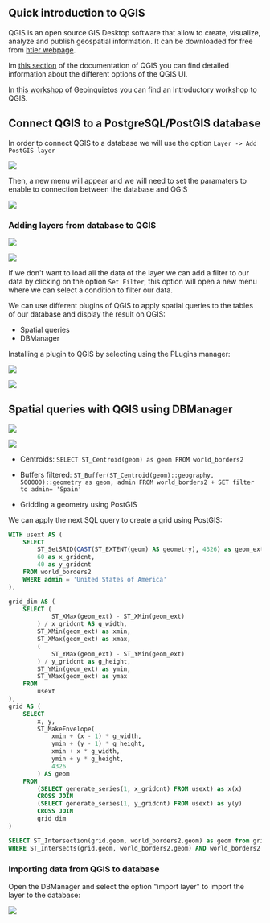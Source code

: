 ## Quick introduction to QGIS

QGIS is an open source GIS Desktop software that allow to create, visualize, analyze and publish geospatial information. It can be downloaded for free from [htier webpage](http://www.qgis.org/en/site/).

Im [this section](https://docs.qgis.org/2.0/en/docs/user_manual/introduction/qgis_gui.html) of the documentation of QGIS you can find detailed information about the different options of the QGIS UI.

In [this workshop](https://github.com/GeoinquietosMadrid/intro-qgis) of Geoinquietos you can find an Introductory workshop to QGIS.

## Connect QGIS to a PostgreSQL/PostGIS database

In order to connect QGIS to a database we will use the option `Layer -> Add PostGIS layer` 

![](../img/qgis/addPostGISLayers.png)

Then, a new menu will appear and we will need to set the paramaters to enable to connection between the database and QGIS

![](../img/qgis/setDBConnection.png)

### Adding layers from database to QGIS

![](../img/qgis/connectDB.png)

![](../img/qgis/resultConnectDB.png)

If we don't want to load all the data of the layer we can add a filter to our data by clicking on the option  `Set Filter`, this option will open a new menu where we can select a condition to filter our data.

We can use different plugins of QGIS to apply spatial queries to the tables of our database and display the result on QGIS:

* Spatial queries
* DBManager

Installing a plugin to QGIS by selecting using the PLugins manager:

![](../img/qgis/pluginManager.png)

![](../img/qgis/lookingForplugin.png)

## Spatial queries with QGIS using DBManager


![](../img/qgis/DBManagermenu.png)

![](../img/qgis/centroid.png)

* Centroids: `SELECT ST_Centroid(geom) as geom FROM world_borders2`

* Buffers filtered: `ST_Buffer(ST_Centroid(geom)::geography, 500000)::geometry as geom, admin FROM world_borders2 + SET filter to admin= 'Spain'`

*  Gridding a geometry using PostGIS

We can apply the next SQL query to create a grid using PostGIS:

```sql
WITH usext AS (
    SELECT
        ST_SetSRID(CAST(ST_EXTENT(geom) AS geometry), 4326) as geom_ext, 
        60 as x_gridcnt,
        40 as y_gridcnt
    FROM world_borders2
    WHERE admin = 'United States of America'
),

grid_dim AS (
    SELECT (
            ST_XMax(geom_ext) - ST_XMin(geom_ext)
        ) / x_gridcnt AS g_width,
        ST_XMin(geom_ext) as xmin,
        ST_XMax(geom_ext) as xmax,
        (
            ST_YMax(geom_ext) - ST_YMin(geom_ext)
        ) / y_gridcnt as g_height,
        ST_YMin(geom_ext) as ymin,
        ST_YMax(geom_ext) as ymax
    FROM
        usext
),
grid AS (
    SELECT  
        x, y,
        ST_MakeEnvelope(
            xmin + (x - 1) * g_width,
            ymin + (y - 1) * g_height,
            xmin + x * g_width,
            ymin + y * g_height,
            4326
        ) AS geom
    FROM
        (SELECT generate_series(1, x_gridcnt) FROM usext) as x(x)
        CROSS JOIN
        (SELECT generate_series(1, y_gridcnt) FROM usext) as y(y)
        CROSS JOIN 
        grid_dim
)

SELECT ST_Intersection(grid.geom, world_borders2.geom) as geom from grid, world_borders2
WHERE ST_Intersects(grid.geom, world_borders2.geom) AND world_borders2.admin = 'United States of America'
```

### Importing data from QGIS to database

Open the DBManager and select the option "import layer" to import the layer to the database:

![](../img/qgis/import_vector_DB.png)




